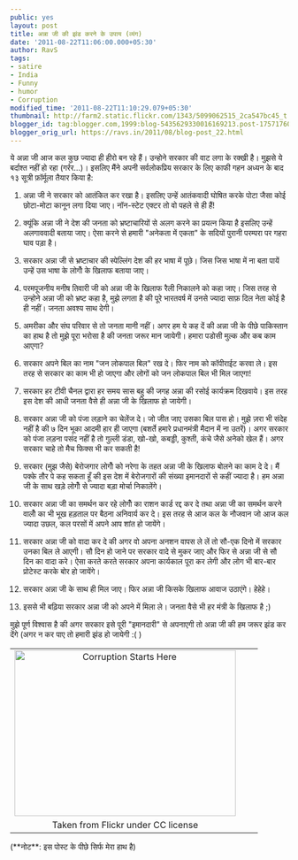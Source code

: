 ```yaml
---
public: yes
layout: post
title: अन्ना जी की झंड करने के उपाय (व्यंग)
date: '2011-08-22T11:06:00.000+05:30'
author: RavS
tags:
- satire
- India
- Funny
- humor
- Corruption
modified_time: '2011-08-22T11:10:29.079+05:30'
thumbnail: http://farm2.static.flickr.com/1343/5099062515_2ca547bc45_t.jpg
blogger_id: tag:blogger.com,1999:blog-5435629330016169213.post-1757176091620026585
blogger_orig_url: https://ravs.in/2011/08/blog-post_22.html
---
```


ये अन्ना जी आज कल कुछ ज्यादा ही हीरो बन रहे हैं। उन्होने सरकार की वाट लगा के रक्खी है। मुझसे ये बर्दाश्त नहीं हो रहा (गर्रर...)। इसलिए मैंने अपनी सर्वलोकप्रिय सरकार के लिए काफी गहन अध्यन के बाद १३ सूत्री फ़ॉर्मूला तैयार किया है:

1. अन्ना जी ने सरकार को आतंकित कर रखा है। इसलिए उन्हें आतंकवादी घोषित करके पोटा जैसा कोई छोटा-मोटा कानून लगा दिया जाए। नॉन-स्टेट एक्टर तो वो पहले से ही हैं!

2. क्यूंकि अन्ना जी ने देश की जनता को भ्रष्टाचारियों से अलग करने का प्रयत्न किया है इसलिए उन्हें अलगाववादी बताया जाए। ऐसा करने से हमारी "अनेकता में एकता" के सदियों पुरानी परम्परा पर गहरा घाव पड़ा है।

3. सरकार अन्ना जी से भ्रष्टाचार की स्पेल्लिंग देश की हर भाषा में पूछे। जिस जिस भाषा में ना बता पायें उन्हें उस भाषा के लोगोँ के खिलाफ बताया जाए।

4. परमपूजनीय मनीष तिवारी जी को अन्ना जी के खिलाफ रैली निकालने को कहा जाए। जिस तरह से उन्होने अन्ना जी को भ्रष्ट कहा है, मुझे लगता है की पूरे भारतवर्ष में उनसे ज्यादा साफ़ दिल नेता कोई है ही नहीं। जनता अवश्य साथ देगी।

5. अमरीका और संघ परिवार से तो जनता मानी नहीं। अगर हम ये कह दें की अन्ना जी के पीछे पाकिस्तान का हाथ है तो मुझे पूरा भरोसा है की जनता जरूर मान जायेगी। हमारा पडोसी मुल्क और कब काम आएगा?

6. सरकार अपने बिल का नाम "जन लोकपाल बिल" रख दे। फिर नाम को कॉपीराईट करवा ले। इस तरह से सरकार का काम भी हो जाएगा और लोगों को जन लोकपाल बिल भी मिल जाएगा!

7. सरकार हर टीवी चैनल द्वारा हर समय सास बहु की जगह अन्ना की रसोई कार्यक्रम दिखवाये। इस तरह इस देश की आधी जनता वैसे ही अन्ना जी के खिलाफ हो जायेगी।

8. सरकार अन्ना जी को पंजा लड़ाने का चेलेंज दे। जो जीत जाए उसका बिल पास हो। मुझे ज़रा भी संदेह नहीं है की ७ दिन भूका आदमी हार ही जाएगा (बशर्ते हमारे प्रधानमंत्री मैदान में ना उतरें)। अगर सरकार को पंजा लड़ना पसंद नहीं है तो गुल्ली डंडा, खो-खो, कबड्डी, कुश्ती, कंचे जैसे अनेको खेल हैं। अगर सरकार चाहे तो मैच फिक्स भी कर सकती है!

9. सरकार (मुझ जैसे) बेरोजगार लोगोँ को नरेगा के तहत अन्ना जी के खिलाफ बोलने का काम दे दे। मैं पक्के तौर पे कह सकता हूँ की इस देश में बेरोजगारों की संख्या इमानदारों से कहीं ज्यादा है। हम अन्ना जी के साथ खड़े लोगोँ से ज्यादा बड़ा मोर्चा निकालेंगे।

10. सरकार अन्ना जी का समर्थन कर रहे लोगोँ का राशन कार्ड रद्द कर दे तथा अन्ना जी का समर्थन करने वालोँ का भी भूख हड़ताल पर बैठना अनिवार्य कर दे। इस तरह से आज कल के नौजवान जो आज कल ज्यादा उछल, कल परसों में अपने आप शांत हो जायेंगे।

11. सरकार अन्ना जी को वादा कर दे की अगर वो अपना अनशन वापस ले लें तो सौ-एक दिनो में सरकार उनका बिल ले आएगी। सौ दिन हो जाने पर सरकार वादे से मुकर जाए और फिर से अन्ना जी से सौ दिन का वादा करे। ऐसा करते करते सरकार अपना कार्यकाल पूरा कर लेगी और लोग भी बार-बार प्रोटेस्ट करके बोर हो जायेंगे।
12. सरकार अन्ना जी के साथ ही मिल जाए। फिर अन्ना जी किसके खिलाफ आवाज उठाएंगे। हेहेहे।

13. इससे भी बढ़िया सरकार अन्ना जी को अपने में मिला ले। जनता वैसे भी हर मंत्री के खिलाफ है ;)

मुझे पूर्ण विश्वास है की अगर सरकार इसे पूरी "इमानदारी" से अपनाएगी तो अन्ना जी की हम जरूर झंड कर देंगे (अगर न कर पाए तो हमारी झंड हो जायेगी :( )

<table align="center" cellpadding="0" cellspacing="0" class="tr-caption-container" style="margin-left: auto; margin-right: auto; text-align: center;"><tbody><tr><td style="text-align: center;"><a href="http://www.flickr.com/photos/daquellamanera/5099062515/" style="margin-left: auto; margin-right: auto;" title="Corruption Starts Here by Daquella manera, on Flickr"><img alt="Corruption Starts Here" height="300" src="http://farm2.static.flickr.com/1343/5099062515_2ca547bc45.jpg" width="400"></a></td></tr><tr><td class="tr-caption" style="text-align: center;">Taken from Flickr under CC license</td><td class="tr-caption" style="text-align: center;"><br></td><td class="tr-caption" style="text-align: center;"><br></td></tr></tbody></table>
(**नोट**: इस पोस्ट के पीछे सिर्फ मेरा हाथ है)
